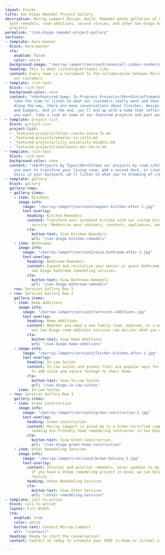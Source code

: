 ```yaml
---
layout: blocks
title: San Diego Remodel Project Gallery
description: Murray Lampert Design, Build, Remodel photo galleries of kitchen and
  bath remodels, room additions, second stories, and other San Diego home remodel
  projects
permalink: "/san-diego-remodel-project-gallery"
sections:
- template: hero-banner
  block: hero-banner
  cta:
    enabled: false
    color: white
  background-image: "/murray-lampert/version3/senescall-indoor-rendering-1.png"
  heading: This is what listening<br>looks like.
  content: Every home is a testament to the collaboration between Murray Lampert and
    our customers.
- template: rich-text
  block: rich-text
  background-color: none
  content: "<h6>Featured &amp; In-Progress Projects</h6><h2>Craftsmanship Meets Conversation.</h2><p>We
    take the time to listen to what our customers really want and then we deliver.
    Along the way, there are many conversations about finishes, design, deadlines,
    and budgets. And in the end, you'll end up with a home that reflects exactly what
    you want. Take a look at some of our featured projects and past work.</p>"
- template: project-list
  block: project-list
  project-list:
  - _featured-projects/fetzer-rancho-santa-fe.md
  - _featured-projects/wheeler-la-jolla.md
  - _featured-projects/lilly-university-heights.md
  - _featured-projects/sokolowski-del-cerro.md
- template: rich-text
  block: rich-text
  background-color: none
  content: "<h6>Projects by Type</h6><h2>See our projects by room.</h2><p>Whether
    you want to transform your living room, add a second deck, or create a wonderful
    oasis in your backyard, we'll listen to what you're dreaming of.</p>"
- template: gallery
  block: gallery
  gallery-rows:
  - gallery-items:
    - item: Kitchens
      image-info:
        image: "/murray-lampert/version3/wagner-kitchen-after-1.jpg"
        text-overlay:
          heading: Kitchen Remodels
          content: Transform your outdated kitchen with our custom kitchen remodeling
            service. Modernize your cabinets, counters, appliances, and more.
          cta:
            button-text: View Kitchen Remodels
            url: "/san-diego-kitchen-remodels"
    - item: Bathrooms
      image-info:
        image: "/murray-lampert/version3/wise-bathroom-after-1.jpg"
        text-overlay:
          heading: Bathroom Remodels
          content: Expand and revitalize your master or guest bathroom with our custom
            San Diego bathroom remodeling services.
          cta:
            button-text: View Bathroom Remodels
            url: "/san-diego-bathroom-remodels"
    row: Services Gallery Row 1
  - row: Services Gallery Row 2
    gallery-items:
    - item: Home Additions
      image-info:
        image: "/murray-lampert/version3/services-additions.jpg"
        text-overlay:
          heading: Home Additions
          content: Whether you need a new family room, bedroom, or a master suite,
            our San Diego room addition services can deliver what you need.
          cta:
            button-text: View Home Additions
            url: "/san-diego-home-additions"
    - image-info:
        image: "/murray-lampert/version3/fischer-kitchen-after-1.jpg"
        text-overlay:
          heading: In-Law Suites
          content: In-law suites and granny flats are popular ways for San Diegans
            to add value and square footage to their home.
          cta:
            button-text: View In-Law Suites
            url: "/san-diego-in-law-suites"
      item: In-Law Suites
  - row: Services Gallery Row 3
    gallery-items:
    - item: Green Construction
      image-info:
        image: "/murray-lampert/version3/green-construction-2.jpg"
        text-overlay:
          heading: Green Construction
          content: Murray Lampert is proud be to a Green Certified company, and a
            leading eco-friendly home remodeling contractor in San Diego.
          cta:
            button-text: View Green Construction
            url: "/san-diego-green-home-construction"
    - item: Other Remodeling Services
      image-info:
        image: "/murray-lampert/version3/brown-balcony-1.jpg"
        text-overlay:
          content: Interior and exterior remodels, minor updates to major renovations.
            If you have a dream remodeling project in mind, we can help make it a
            reality.
          heading: Other Remodeling Services
          cta:
            button-text: View Other Services
            url: "/other-remodeling-services"
- template: call-to-action
  block: call-to-action
  layout: Full-Width
  cta:
    enabled: true
    color: white
    button-text: Contact Murray Lampert
    url: "/contact/"
  heading: Ready to start the conversation?
  content: Contact us today to schedule your FREE in-home or virtual consultation.

---
```

